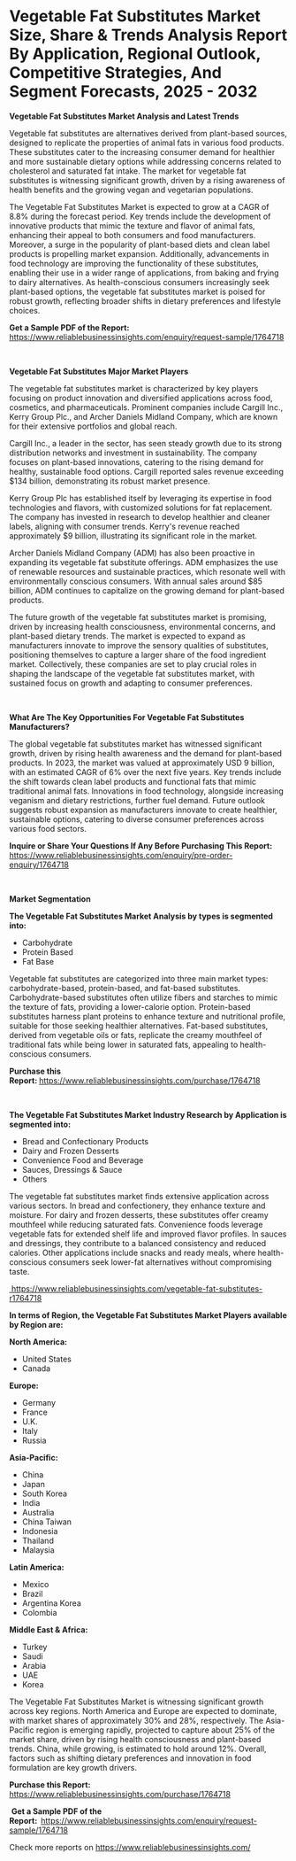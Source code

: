 <p><h1>Vegetable Fat Substitutes Market Size, Share & Trends Analysis Report By Application, Regional Outlook, Competitive Strategies, And Segment Forecasts, 2025 - 2032</h1></p><p><strong>Vegetable Fat Substitutes Market Analysis and Latest Trends</strong></p>
<p><p>Vegetable fat substitutes are alternatives derived from plant-based sources, designed to replicate the properties of animal fats in various food products. These substitutes cater to the increasing consumer demand for healthier and more sustainable dietary options while addressing concerns related to cholesterol and saturated fat intake. The market for vegetable fat substitutes is witnessing significant growth, driven by a rising awareness of health benefits and the growing vegan and vegetarian populations.</p><p>The Vegetable Fat Substitutes Market is expected to grow at a CAGR of 8.8% during the forecast period. Key trends include the development of innovative products that mimic the texture and flavor of animal fats, enhancing their appeal to both consumers and food manufacturers. Moreover, a surge in the popularity of plant-based diets and clean label products is propelling market expansion. Additionally, advancements in food technology are improving the functionality of these substitutes, enabling their use in a wider range of applications, from baking and frying to dairy alternatives. As health-conscious consumers increasingly seek plant-based options, the vegetable fat substitutes market is poised for robust growth, reflecting broader shifts in dietary preferences and lifestyle choices.</p></p>
<p><strong>Get a Sample PDF of the Report:&nbsp;</strong> <a href="https://www.reliablebusinessinsights.com/enquiry/request-sample/1764718?utm_campaign=2177&utm_medium=2&utm_source=Github&utm_content=ia&utm_term=02022025&utm_id=vegetable-fat-substitutes">https://www.reliablebusinessinsights.com/enquiry/request-sample/1764718</a></p>
<p>&nbsp;</p>
<p><strong>Vegetable Fat Substitutes Major Market Players</strong></p>
<p><p>The vegetable fat substitutes market is characterized by key players focusing on product innovation and diversified applications across food, cosmetics, and pharmaceuticals. Prominent companies include Cargill Inc., Kerry Group Plc., and Archer Daniels Midland Company, which are known for their extensive portfolios and global reach.</p><p>Cargill Inc., a leader in the sector, has seen steady growth due to its strong distribution networks and investment in sustainability. The company focuses on plant-based innovations, catering to the rising demand for healthy, sustainable food options. Cargill reported sales revenue exceeding $134 billion, demonstrating its robust market presence.</p><p>Kerry Group Plc has established itself by leveraging its expertise in food technologies and flavors, with customized solutions for fat replacement. The company has invested in research to develop healthier and cleaner labels, aligning with consumer trends. Kerry's revenue reached approximately $9 billion, illustrating its significant role in the market.</p><p>Archer Daniels Midland Company (ADM) has also been proactive in expanding its vegetable fat substitute offerings. ADM emphasizes the use of renewable resources and sustainable practices, which resonate well with environmentally conscious consumers. With annual sales around $85 billion, ADM continues to capitalize on the growing demand for plant-based products.</p><p>The future growth of the vegetable fat substitutes market is promising, driven by increasing health consciousness, environmental concerns, and plant-based dietary trends. The market is expected to expand as manufacturers innovate to improve the sensory qualities of substitutes, positioning themselves to capture a larger share of the food ingredient market. Collectively, these companies are set to play crucial roles in shaping the landscape of the vegetable fat substitutes market, with sustained focus on growth and adapting to consumer preferences.</p></p>
<p>&nbsp;</p>
<p><strong>What Are The Key Opportunities For Vegetable Fat Substitutes Manufacturers?</strong></p>
<p><p>The global vegetable fat substitutes market has witnessed significant growth, driven by rising health awareness and the demand for plant-based products. In 2023, the market was valued at approximately USD 9 billion, with an estimated CAGR of 6% over the next five years. Key trends include the shift towards clean label products and functional fats that mimic traditional animal fats. Innovations in food technology, alongside increasing veganism and dietary restrictions, further fuel demand. Future outlook suggests robust expansion as manufacturers innovate to create healthier, sustainable options, catering to diverse consumer preferences across various food sectors.</p></p>
<p><strong>Inquire or Share Your Questions If Any Before Purchasing This Report:</strong> <a href="https://www.reliablebusinessinsights.com/enquiry/pre-order-enquiry/1764718?utm_campaign=2177&utm_medium=2&utm_source=Github&utm_content=ia&utm_term=02022025&utm_id=vegetable-fat-substitutes">https://www.reliablebusinessinsights.com/enquiry/pre-order-enquiry/1764718</a></p>
<p>&nbsp;</p>
<p><strong>Market Segmentation</strong></p>
<p><strong>The Vegetable Fat Substitutes Market Analysis by types is segmented into:</strong></p>
<p><ul><li>Carbohydrate</li><li>Protein Based</li><li>Fat Base</li></ul></p>
<p><p>Vegetable fat substitutes are categorized into three main market types: carbohydrate-based, protein-based, and fat-based substitutes. Carbohydrate-based substitutes often utilize fibers and starches to mimic the texture of fats, providing a lower-calorie option. Protein-based substitutes harness plant proteins to enhance texture and nutritional profile, suitable for those seeking healthier alternatives. Fat-based substitutes, derived from vegetable oils or fats, replicate the creamy mouthfeel of traditional fats while being lower in saturated fats, appealing to health-conscious consumers.</p></p>
<p><strong>Purchase this Report:&nbsp;</strong><a href="https://www.reliablebusinessinsights.com/purchase/1764718?utm_campaign=2177&utm_medium=2&utm_source=Github&utm_content=ia&utm_term=02022025&utm_id=vegetable-fat-substitutes">https://www.reliablebusinessinsights.com/purchase/1764718</a></p>
<p>&nbsp;</p>
<p><strong>The Vegetable Fat Substitutes Market Industry Research by Application is segmented into:</strong></p>
<p><ul><li>Bread and Confectionary Products</li><li>Dairy and Frozen Desserts</li><li>Convenience Food and Beverage</li><li>Sauces, Dressings & Sauce</li><li>Others</li></ul></p>
<p><p>The vegetable fat substitutes market finds extensive application across various sectors. In bread and confectionery, they enhance texture and moisture. For dairy and frozen desserts, these substitutes offer creamy mouthfeel while reducing saturated fats. Convenience foods leverage vegetable fats for extended shelf life and improved flavor profiles. In sauces and dressings, they contribute to a balanced consistency and reduced calories. Other applications include snacks and ready meals, where health-conscious consumers seek lower-fat alternatives without compromising taste.</p></p>
<p><a href="https://www.reliablebusinessinsights.com/vegetable-fat-substitutes-r1764718?utm_campaign=2177&utm_medium=2&utm_source=Github&utm_content=ia&utm_term=02022025&utm_id=vegetable-fat-substitutes">&nbsp;https://www.reliablebusinessinsights.com/vegetable-fat-substitutes-r1764718</a></p>
<p><strong>In terms of Region, the Vegetable Fat Substitutes Market Players available by Region are:</strong></p>
<p>
    <p> <strong> North America: </strong>
        <ul>
            <li>United States</li>
            <li>Canada</li>
        </ul>
        </p> 
    <p> <strong> Europe: </strong>
        <ul>
            <li>Germany</li>
            <li>France</li>
            <li>U.K.</li>
            <li>Italy</li>
            <li>Russia</li>
        </ul>
        </p> 
    <p> <strong> Asia-Pacific: </strong>
        <ul>
            <li>China</li>
            <li>Japan</li>
            <li>South Korea</li>
            <li>India</li>
            <li>Australia</li>
            <li>China Taiwan</li>
            <li>Indonesia</li>
            <li>Thailand</li>
            <li>Malaysia</li>
        </ul>
        </p> 
    <p> <strong> Latin America: </strong>
        <ul>
            <li>Mexico</li>
            <li>Brazil</li>
            <li>Argentina Korea</li>
            <li>Colombia</li>
        </ul>
        </p> 
    <p> <strong> Middle East & Africa: </strong>
        <ul>
            <li>Turkey</li>
            <li>Saudi</li>
            <li>Arabia</li>
            <li>UAE</li>
            <li>Korea</li>
        </ul>
    </p>
    </p>
<p><p>The Vegetable Fat Substitutes Market is witnessing significant growth across key regions. North America and Europe are expected to dominate, with market shares of approximately 30% and 28%, respectively. The Asia-Pacific region is emerging rapidly, projected to capture about 25% of the market share, driven by rising health consciousness and plant-based trends. China, while growing, is estimated to hold around 12%. Overall, factors such as shifting dietary preferences and innovation in food formulation are key growth drivers.</p></p>
<p><strong>Purchase this Report: </strong><a href="https://www.reliablebusinessinsights.com/purchase/1764718?utm_campaign=2177&utm_medium=2&utm_source=Github&utm_content=ia&utm_term=02022025&utm_id=vegetable-fat-substitutes">https://www.reliablebusinessinsights.com/purchase/1764718</a></p>
<p>&nbsp;<strong>Get a Sample PDF of the Report:&nbsp;&nbsp;</strong><a href="https://www.reliablebusinessinsights.com/enquiry/request-sample/1764718?utm_campaign=2177&utm_medium=2&utm_source=Github&utm_content=ia&utm_term=02022025&utm_id=vegetable-fat-substitutes">https://www.reliablebusinessinsights.com/enquiry/request-sample/1764718</a></p>
<p><strong></strong></p>
<p>Check more reports on <a href="https://www.reliablebusinessinsights.com/?utm_campaign=2177&utm_medium=2&utm_source=Github&utm_content=ia&utm_term=02022025&utm_id=vegetable-fat-substitutes">https://www.reliablebusinessinsights.com/</a></p>
